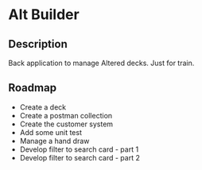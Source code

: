 # Alt Builder

## Description

Back application to manage Altered decks.
Just for train.

## Roadmap

- Create a deck
- Create a postman collection
- Create the customer system
- Add some unit test
- Manage a hand draw
- Develop filter to search card - part 1
- Develop filter to search card - part 2